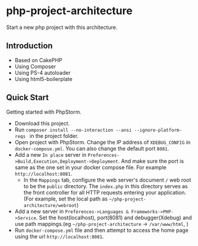 # php-project-architecture
Start a new php project with this architecture.

## Introduction

* Based on CakePHP
* Using Composer
* Using PS-4 autoloader
* Using html5-boilerplate 

## Quick Start

Getting started with PhpStorm.

* Download this project.
* Run `composer install --no-interaction --ansi --ignore-platform-reqs
` in the project folder.
* Open project with PhpStorm. Change the IP address of `XDEBUG_CONFIG` in `docker-compose.yml`. You can also change the default port `8081`.
* Add a new `In place` server in `Preferences->Build,Execution,Deployment->Deployment`. And make sure the port is same as the one set in your docker compose file. For example `http://localhost:8081`.
    * In the `Mappings` tab, configure the web server's document `/` web root to be the `public` directory. The `index.php` in this directory serves as the front controller for all HTTP requests entering your application.(For example, set the local path as `~/php-project-architecture/webroot`)
* Add a new server in `Preferences->Languages & Frameworks->PHP->Service`. Set the host(localhost), port(8081) and debugger(Xdebug) and use path mappings.(eg `~/php-project-architecture` -> `/var/www/html`, )
* Run `docker-compose.yml` file and then attempt to access the home page using the url `http://localhost:8081`.




     
